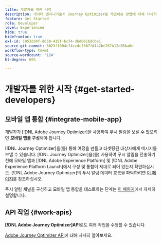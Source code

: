 ```yaml
---
title: 개발자를 위한 시작
description: 데이터 엔지니어로서 Journey Optimizer로 작업하는 방법에 대해 자세히 알아봅니다.
feature: Get Started
role: Developer
level: Experienced
hide: true
hidefromtoc: true
exl-id: 5053dd4f-d050-415f-bc74-d6d061bdcbe1
source-git-commit: 6023f1004c74cedc7567fd142be767b12d85ba6d
workflow-type: tm+mt
source-wordcount: '124'
ht-degree: 66%

---
```


# 개발자를 위한 시작 {#get-started-developers}

## 모바일 앱 통합 {#integrate-mobile-app}

개발자가 [!DNL Adobe Journey Optimizer]을 사용하여 푸시 알림을 보낼 수 있으려면 **모바일 앱을 구성**&#x200B;해야 합니다.

[!DNL Journey Optimizer]을(를) 통해 여정을 만들고 타겟팅된 대상자에게 메시지를 보낼 수 있습니다. [!DNL Journey Optimizer]을(를) 사용하여 푸시 알림을 전송하기 전에 모바일 앱과 [!DNL Adobe Experience Platform] 및 [!DNL Adobe Experience Platform Launch]에서 구성 및 통합이 제대로 되어 있는지 확인하십시오. [!DNL Adobe Journey Optimizer]의 푸시 알림 데이터 흐름을 파악하려면 [이 페이지](../../push/push-gs.md)를 참조하십시오.

푸시 알림 채널을 구성하고 모바일 앱 통합을 테스트하는 단계는 [이 페이지](../../push/push-configuration.md)에서 자세히 설명합니다.

## API 작업 {#work-apis}

**[!DNL Adobe Journey Optimizer]API**&#x200B;로도 여러 작업을 수행할 수 있습니다.

[Adobe Journey Optimizer API](../../configuration/ajo-apis.md)에 대해 자세히 알아보세요.